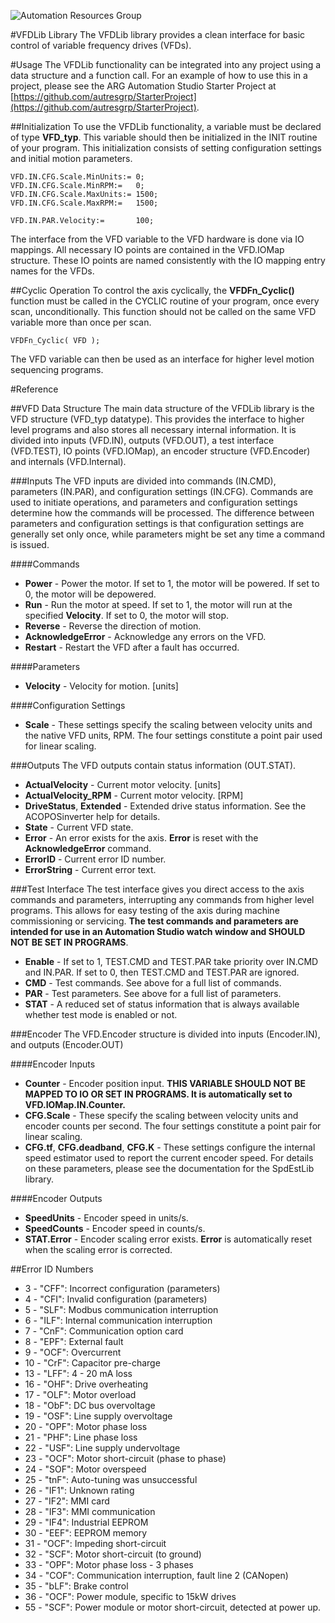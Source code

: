 ![Automation Resources Group](http://automationresourcesgroup.com/images/arglogo254x54.png)

#VFDLib Library
The VFDLib library provides a clean interface for basic control of variable frequency drives (VFDs).

#Usage
The VFDLib functionality can be integrated into any project using a data structure and a function call. For an example of how to use this in a project, please see the ARG Automation Studio Starter Project at [https://github.com/autresgrp/StarterProject](https://github.com/autresgrp/StarterProject).

##Initialization
To use the VFDLib functionality, a variable must be declared of type **VFD_typ**. This variable should then be initialized in the INIT routine of your program. This initialization consists of setting configuration settings and initial motion parameters.

	VFD.IN.CFG.Scale.MinUnits:=	0;
	VFD.IN.CFG.Scale.MinRPM:=	0;
	VFD.IN.CFG.Scale.MaxUnits:=	1500;
	VFD.IN.CFG.Scale.MaxRPM:=	1500;
	
	VFD.IN.PAR.Velocity:=		100;

The interface from the VFD variable to the VFD hardware is done via IO mappings. All necessary IO points are contained in the VFD.IOMap structure. These IO points are named consistently with the IO mapping entry names for the VFDs.

##Cyclic Operation
To control the axis cyclically, the **VFDFn_Cyclic()** function must be called in the CYCLIC routine of your program, once every scan, unconditionally. This function should not be called on the same VFD variable more than once per scan.

	VFDFn_Cyclic( VFD );

The VFD variable can then be used as an interface for higher level motion sequencing programs.

#Reference

##VFD Data Structure
The main data structure of the VFDLib library is the VFD structure (VFD_typ datatype). This provides the interface to higher level programs and also stores all necessary internal information. It is divided into inputs (VFD.IN), outputs (VFD.OUT), a test interface (VFD.TEST), IO points (VFD.IOMap), an encoder structure (VFD.Encoder) and internals (VFD.Internal).

###Inputs
The VFD inputs are divided into commands (IN.CMD), parameters (IN.PAR), and configuration settings (IN.CFG). Commands are used to initiate operations, and parameters and configuration settings determine how the commands will be processed. The difference between parameters and configuration settings is that configuration settings are generally set only once, while parameters might be set any time a command is issued.

####Commands
* **Power** - Power the motor. If set to 1, the motor will be powered. If set to 0, the motor will be depowered.
* **Run** - Run the motor at speed. If set to 1, the motor will run at the specified **Velocity**. If set to 0, the motor will stop.
* **Reverse** - Reverse the direction of motion.
* **AcknowledgeError** - Acknowledge any errors on the VFD.
* **Restart** - Restart the VFD after a fault has occurred.

####Parameters
* **Velocity** - Velocity for motion. [units]

####Configuration Settings
* **Scale** - These settings specify the scaling between velocity units and the native VFD units, RPM. The four settings constitute a point pair used for linear scaling.

###Outputs
The VFD outputs contain status information (OUT.STAT).

* **ActualVelocity** - Current motor velocity. [units]
* **ActualVelocity_RPM** - Current motor velocity. [RPM]
* **DriveStatus**, **Extended** - Extended drive status information. See the ACOPOSinverter help for details.
* **State** - Current VFD state.
* **Error** - An error exists for the axis. **Error** is reset with the **AcknowledgeError** command.
* **ErrorID** - Current error ID number.
* **ErrorString** - Current error text.

###Test Interface
The test interface gives you direct access to the axis commands and parameters, interrupting any commands from higher level programs. This allows for easy testing of the axis during machine commissioning or servicing. **The test commands and parameters are intended for use in an Automation Studio watch window and SHOULD NOT BE SET IN PROGRAMS**.

* **Enable** - If set to 1, TEST.CMD and TEST.PAR take priority over IN.CMD and IN.PAR. If set to 0, then TEST.CMD and TEST.PAR are ignored.
* **CMD** - Test commands. See above for a full list of commands.
* **PAR** - Test parameters. See above for a full list of parameters.
* **STAT** - A reduced set of status information that is always available whether test mode is enabled or not.

###Encoder
The VFD.Encoder structure is divided into inputs (Encoder.IN), and outputs (Encoder.OUT)

####Encoder Inputs
* **Counter** - Encoder position input. **THIS VARIABLE SHOULD NOT BE MAPPED TO IO OR SET IN PROGRAMS. It is automatically set to VFD.IOMap.IN.Counter.**
* **CFG.Scale** - These specify the scaling between velocity units and encoder counts per second. The four settings constitute a point pair for linear scaling.
* **CFG.tf**, **CFG.deadband**, **CFG.K** - These settings configure the internal speed estimator used to report the current encoder speed. For details on these parameters, please see the documentation for the SpdEstLib library.

####Encoder Outputs
* **SpeedUnits** - Encoder speed in units/s.
* **SpeedCounts** - Encoder speed in counts/s.
* **STAT.Error** - Encoder scaling error exists. **Error** is automatically reset when the scaling error is corrected.

##Error ID Numbers
* 3 - "CFF": Incorrect configuration (parameters)
* 4 - "CFI": Invalid configuration (parameters)
* 5 - "SLF": Modbus communication interruption
* 6 - "ILF": Internal communication interruption
* 7 - "CnF": Communication option card
* 8 - "EPF": External fault
* 9 - "OCF": Overcurrent
* 10 - "CrF": Capacitor pre-charge
* 13 - "LFF": 4 - 20 mA loss
* 16 - "OHF": Drive overheating
* 17 - "OLF": Motor overload
* 18 - "ObF": DC bus overvoltage
* 19 - "OSF": Line supply overvoltage
* 20 - "OPF": Motor phase loss
* 21 - "PHF": Line phase loss
* 22 - "USF": Line supply undervoltage
* 23 - "OCF": Motor short-circuit (phase to phase)
* 24 - "SOF": Motor overspeed
* 25 - "tnF": Auto-tuning was unsuccessful
* 26 - "IF1": Unknown rating
* 27 - "IF2": MMI card
* 28 - "IF3": MMI communication
* 29 - "IF4": Industrial EEPROM
* 30 - "EEF": EEPROM memory
* 31 - "OCF": Impeding short-circuit
* 32 - "SCF": Motor short-circuit (to ground)
* 33 - "OPF": Motor phase loss - 3 phases
* 34 - "COF": Communication interruption, fault line 2 (CANopen)
* 35 - "bLF": Brake control
* 36 - "OCF": Power module, specific to 15kW drives
* 55 - "SCF": Power module or motor short-circuit, detected at power up.